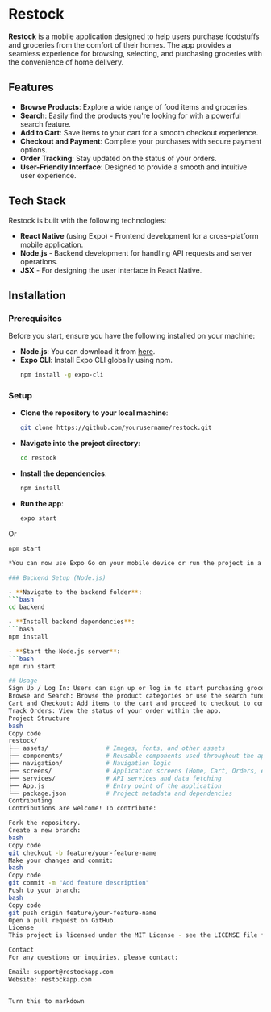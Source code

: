 # Restock

**Restock** is a mobile application designed to help users purchase foodstuffs and groceries from the comfort of their homes. The app provides a seamless experience for browsing, selecting, and purchasing groceries with the convenience of home delivery.

## Features
- **Browse Products**: Explore a wide range of food items and groceries.
- **Search**: Easily find the products you're looking for with a powerful search feature.
- **Add to Cart**: Save items to your cart for a smooth checkout experience.
- **Checkout and Payment**: Complete your purchases with secure payment options.
- **Order Tracking**: Stay updated on the status of your orders.
- **User-Friendly Interface**: Designed to provide a smooth and intuitive user experience.

## Tech Stack
Restock is built with the following technologies:
- **React Native** (using Expo) - Frontend development for a cross-platform mobile application.
- **Node.js** - Backend development for handling API requests and server operations.
- **JSX** - For designing the user interface in React Native.

## Installation

### Prerequisites
Before you start, ensure you have the following installed on your machine:
- **Node.js**: You can download it from [here](https://nodejs.org/).
- **Expo CLI**: Install Expo CLI globally using npm.
  ```bash
  npm install -g expo-cli

### Setup

- **Clone the repository to your local machine**:
  ```bash
  git clone https://github.com/yourusername/restock.git
- **Navigate into the project directory**:
  ```bash
  cd restock

- **Install the dependencies**:
  ```bash
  npm install

- **Run the app**:
  ```bash
  expo start

Or
  ```bash
  npm start

*You can now use Expo Go on your mobile device or run the project in a simulator.*

### Backend Setup (Node.js)

- **Navigate to the backend folder**:
  ```bash
  cd backend

- **Install backend dependencies**:
  ```bash
  npm install

- **Start the Node.js server**:
  ```bash
  npm run start

## Usage
Sign Up / Log In: Users can sign up or log in to start purchasing groceries.
Browse and Search: Browse the product categories or use the search functionality to find specific items.
Cart and Checkout: Add items to the cart and proceed to checkout to complete the purchase.
Track Orders: View the status of your order within the app.
Project Structure
bash
Copy code
restock/
├── assets/                # Images, fonts, and other assets
├── components/            # Reusable components used throughout the app
├── navigation/            # Navigation logic
├── screens/               # Application screens (Home, Cart, Orders, etc.)
├── services/              # API services and data fetching
├── App.js                 # Entry point of the application
└── package.json           # Project metadata and dependencies
Contributing
Contributions are welcome! To contribute:

Fork the repository.
Create a new branch:
bash
Copy code
git checkout -b feature/your-feature-name
Make your changes and commit:
bash
Copy code
git commit -m "Add feature description"
Push to your branch:
bash
Copy code
git push origin feature/your-feature-name
Open a pull request on GitHub.
License
This project is licensed under the MIT License - see the LICENSE file for details.

Contact
For any questions or inquiries, please contact:

Email: support@restockapp.com
Website: restockapp.com


Turn this to markdown
